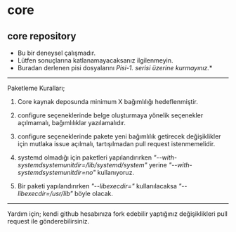 # core
core repository
------------------------------------------------------------------------------
* Bu bir deneysel çalışmadır. 
* Lütfen sonuçlarına katlanamayacaksanız ilgilenmeyin.
* Buradan derlenen pisi dosyalarını **Pisi-1.* serisi üzerine kurmayınız.**

------------------------------------------------------------------------------

Paketleme Kuralları;

1. Core kaynak deposunda minimum X bağımlılığı hedeflenmiştir.

1. configure seçeneklerinde belge oluşturmaya yönelik seçenekler açılmamalı, bağımlılıklar yazılamalıdır.

1. configure seçeneklerinde pakete yeni bağımlılık getirecek değişiklikler için mutlaka issue açılmalı, tartışılmadan pull request istenmemelidir.

1. systemd olmadığı için paketleri yapılandırırken *"--with-systemdsystemunitdir=/lib/systemd/system"* yerine *"--with-systemdsystemunitdir=no"* kullanıyoruz.

1. Bir paketi yapılandırırken *"--libexecdir="* kullanılacaksa *"--libexecdir=/usr/lib"* böyle olacak.

-----------------------------------------------------------------

Yardım için;
kendi github hesabınıza fork edebilir yaptığınız değişiklikleri pull request ile gönderebilirsiniz. 
